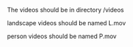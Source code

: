 The videos should be in directory /videos

landscape videos should be named L<number><something>.mov 
    
person videos should be named P<number><something>.mov 